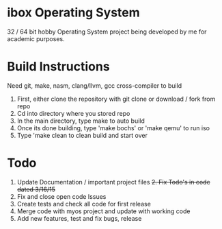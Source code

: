 # ibox Operating System
32 / 64 bit hobby Operating System project being developed by me for academic purposes. 

# Build Instructions
Need git, make, nasm, clang/llvm, gcc cross-compiler to build 

1. First, either clone the repository with git clone or download / fork from repo
2. Cd into directory where you stored repo
3. In the main directory, type make to auto build
4. Once its done building, type 'make bochs' or 'make qemu' to run iso
5. Type 'make clean to clean build and start over

# Todo

1. Update Documentation / important project files
<del>2. Fix Todo's in code dated 3/16/15
3. Fix and close open code Issues</del>
4. Create tests and check all code for first release
5. Merge code with myos project and update with working code
6. Add new features, test and fix bugs, release 

